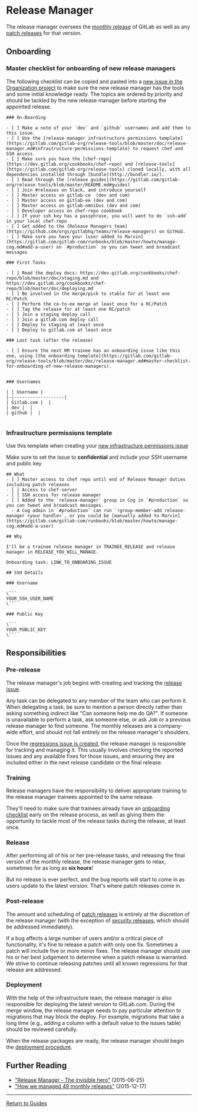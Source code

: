 # Release Manager

The release manager oversees the [monthly release] of GitLab as well as any
[patch releases] for that version.

## Onboarding
### Master checklist for onboarding of new release managers

The following checklist can be copied and pasted into a [new issue in the Organization project](https://gitlab.com/gitlab-com/organization/issues/new?issue[title]=Onboarding%20Release%20Manager%20[your%20name%20here]) 
to make sure the new release manager has the tools and some initial knowledge ready. 
The topics are ordered by priority and should be tackled by the new release manager
before starting the appointed release.

```
### On-Boarding

- [ ] Make a note of your `dev` and `github` usernames and add them to this issue.
- [ ] Use the [release manager infrastructure permissions template](https://gitlab.com/gitlab-org/release-tools/blob/master/doc/release-manager.md#infrastructure-permissions-template) to request chef and SSH access.
- [ ] Make sure you have the [chef-repo](https://dev.gitlab.org/cookbooks/chef-repo) and [release-tools](https://gitlab.com/gitlab-org/release-tools) cloned locally, with all dependencies installed through [bundle](http://bundler.io/).
- [ ] Read through the [release guides](https://gitlab.com/gitlab-org/release-tools/blob/master/README.md#guides)
- [ ] Join #releases on Slack, and introduce yourself
- [ ] Master access on gitlab-ce  (dev and com)
- [ ] Master access on gitlab-ee (dev and com)
- [ ] Master access on gitlab-omnibus (dev and com)
- [ ] Developer access on chef-repo cookbook
- [ ] If your ssh key has a passphrase, you will want to do `ssh-add` in your local chef-repo
- [ ] Get added to the [Release Managers team](https://github.com/orgs/gitlabhq/teams/release-managers) on GitHub.
- [ ] Make sure you have your [user added to Marvin](https://gitlab.com/gitlab-com/runbooks/blob/master/howto/manage-cog.md#add-a-user) on `#production` so you can tweet and broadcast messages

### First Tasks

- [ ] Read the deploy docs: https://dev.gitlab.org/cookbooks/chef-repo/blob/master/doc/staging.md and https://dev.gitlab.org/cookbooks/chef-repo/blob/master/doc/deploying.md
- [ ] Be involved in the merge/pick to stable for at least one RC/Patch
- [ ] Perform the ce-to-ee merge at least once for a RC/Patch
- [ ] Tag the release for at least one RC/patch
- [ ] Join a staging deploy call
- [ ] Join a gitlab.com deploy call
- [ ] Deploy to staging at least once
- [ ] Deploy to gitlab.com at least once

### Last task (after the release)

- [ ] Ensure the next RM trainee has an onboarding issue like this one, using [the onboarding template](https://gitlab.com/gitlab-org/release-tools/blob/master/doc/release-manager.md#master-checklist-for-onboarding-of-new-release-managers).


### Usernames

| | Username |
|-|-------------------|
| Gitlab.com |  |
| dev |  |
| github |  |


```

### Infrastructure permissions template

Use this template when creating your [new infrastructure permissions issue](https://gitlab.com/gitlab-com/infrastructure/issues/new?issue[title]=Chef%20and%20SSH%20access%20request%20for%20YOUR%20NAME)

Make sure to set the issue to **confidential** and include your SSH username and public key

```
## What
- [ ] Master access to chef repo until end of Release Manager duties including patch releases
- [ ] Access to chef-server
- [ ] SSH access for release manager
- [ ] Added to the `release-manager` group in Cog in `#production` so you can tweet and broadcast messages.
  - A Cog admin in `#production` can run `!group-member-add release-manager <your handle>`, or you could be [manually added to Marvin](https://gitlab.com/gitlab-com/runbooks/blob/master/howto/manage-cog.md#add-a-user)

## Why

I'll be a trainee release manager in TRAINEE_RELEASE and release manager in RELEASE_YOU_WILL_MANAGE.

Onboarding task: LINK_TO_ONBOARING_ISSUE

## SSH Details

### Username

\```
YOUR_SSH_USER_NAME
\```

### Public Key

\```
YOUR_PUBLIC_KEY
\```

```


## Responsibilities

### Pre-release

The release manager's job begins with creating and tracking the [release
issue](monthly.md#1-create-an-issue-to-track-the-release).

Any task can be delegated to any member of the team who can perform it. When
delegating a task, be sure to mention a person directly rather than asking
something indirect like "Can someone help me do QA?". If someone is unavailable
to perform a task, ask someone else, or ask Job or a previous release manager to
find someone. The monthly releases are a company-wide effort, and should not
fall entirely on the release manager's shoulders.

Once the [regressions issue is created](rake-tasks.md#regression_issueversion),
the release manager is responsible for tracking and managing it. This usually
involves checking the reported issues and any available fixes for those issues,
and ensuring they are included either in the next release candidate or the final
release.

### Training

Release managers have the responsibility to deliver appropriate training to
the release manager trainees appointed to the same release.  

They'll need to make sure that trainees already have an [onboarding checklist](#master-checklist-for-onboarding-of-new-release-managers)
early on the release process, as well as giving them the opportunity to tackle
most of the release tasks during the release, at least once.

### Release

After performing all of his or her pre-release tasks, and releasing the final
version of the monthly release, the release manager gets to relax, sometimes for
as long as **six hours**!

But no release is ever perfect, and the bug reports will start to come in as
users update to the latest version. That's where patch releases come in.

### Post-release

The amount and scheduling of [patch releases] is entirely at the discretion of
the release manager (with the exception of [security releases], which should be
addressed immediately).

If a bug affects a large number of users and/or a critical piece of
functionality, it's fine to release a patch with only one fix. Sometimes a patch
will include five or more minor fixes. The release manager should use his or her
best judgement to determine when a patch release is warranted. We strive to
continue releasing patches until all known regressions for that release are
addressed.

### Deployment

With the help of the infrastructure team, the release manager is also
responsible for deploying the latest version to GitLab.com. During the merge
window, the release manager needs to pay particular attention to migrations that
may block the deploy. For example, migrations that take a long time (e.g.,
adding a column with a default value to the issues table) should be reviewed
carefully.

When the release packages are ready, the release manager should begin the
[deployment procedure].

## Further Reading

- ["Release Manager - The invisible hero"](https://about.gitlab.com/2015/06/25/release-manager-the-invisible-hero/) (2015-06-25)
- ["How we managed 49 monthly releases"](https://about.gitlab.com/2015/12/17/gitlab-release-process/) (2015-12-17)

[deployment procedure]: https://dev.gitlab.org/cookbooks/chef-repo/blob/master/doc/deploying.md
[monthly release]: monthly.md
[patch releases]: patch.md
[security releases]: security.md

---

[Return to Guides](../README.md#guides)
